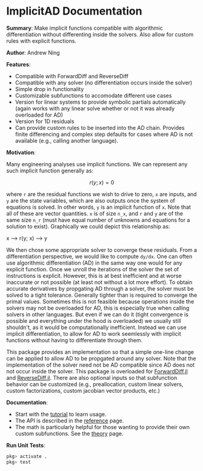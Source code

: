 # ImplicitAD Documentation

**Summary**: Make implicit functions compatible with algorithmic differentiation without differenting inside the solvers. Also allow for custom rules with explicit functions.

**Author**: Andrew Ning

**Features**:

- Compatible with ForwardDiff and ReverseDiff
- Compatible with any solver (no differentiation occurs inside the solver)
- Simple drop in functionality
- Customizable subfunctions to accomodate different use cases
- Version for linear systems to provide symbolic partials automatically (again works with any linear solve whether or not it was already overloaded for AD)
- Version for 1D residuals
- Can provide custom rules to be inserted into the AD chain. Provides finite differencing and complex step defaults for cases where AD is not available (e.g., calling another language).

**Motivation**:

Many engineering analyses use implicit functions.  We can represent any such implicit function generally as:
```math
r(y; x) = 0
```
where ``r`` are the residual functions we wish to drive to zero, ``x`` are inputs, and ``y`` are the state variables, which are also outputs once the system of equations is solved.  In other words, ``y`` is an implicit function of ``x``. Note that all of these are vector quantities.  ``x`` is of size ``n_x``, and ``r`` and ``y`` are of the same size ``n_r`` (must have equal number of unknowns and equations for a solution to exist). Graphically we could depict this relationship as:

x --> r(y; x) --> y

We then chose some appropriate solver to converge these residuals.  From a differentiation perspective, we would like to compute ``dy/dx``.  One can often use algorithmic differentiation (AD) in the same way one would for any explicit function.  Once we unroll the iterations of the solver the set of instructions is explicit.  However, this is at best inefficient and at worse inaccurate or not possible (at least not without a lot more effort).  To obtain accurate derivatives by propgating AD through a solver, the solver must be solved to a tight tolerance.  Generally tighter than is required to converge the primal values.  Sometimes this is not feasible because operations inside the solvers may not be overloaded for AD, this is especially true when calling solvers in other languages.  But even if we can do it (tight convergence is possible and everything under the hood is overloaded) we usually still shouldn't, as it would be computationally inefficient.  Instead we can use implicit differentiation, to allow for AD to work seemlessly with implicit functions without having to differentiate through them.

This package provides an implementation so that a simple one-line change can be applied to allow AD to be propgated around any solver.  Note that the implementation of the solver need not be AD compatible since AD does not not occur inside the solver.  This package is overloaded for [ForwardDiff.jl](https://github.com/JuliaDiff/ForwardDiff.jl) and [ReverseDiff.jl](https://github.com/JuliaDiff/ReverseDiff.jl).  There are also optional inputs so that subfunction behavior can be customized (e.g., preallocation, custom linear solvers, custom factorizations, custom jacobian vector products, etc.)

**Documentation**:

- Start with the [tutorial](tutorial.md) to learn usage.
- The API is described in the [reference](reference.md) page.
- The math is particularly helpful for those wanting to provide their own custom subfunctions. See the [theory](theory.md) page.

**Run Unit Tests**:

```julia
pkg> activate .
pkg> test
```
